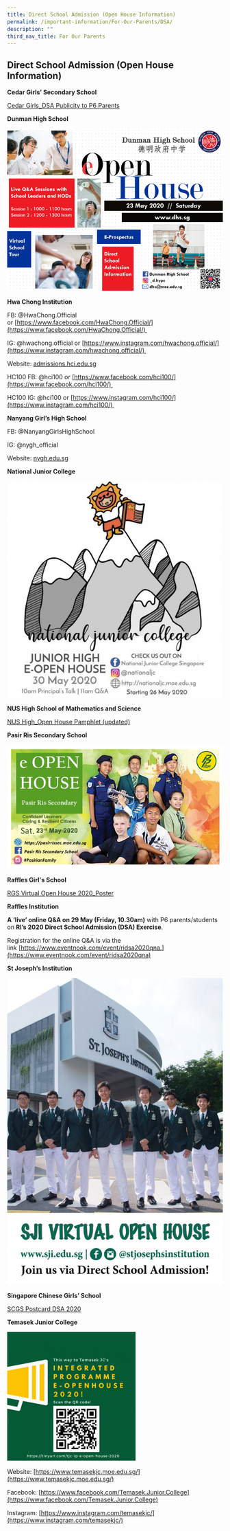 ```yaml
---
title: Direct School Admission (Open House Information)
permalink: /important-information/For-Our-Parents/DSA/
description: ""
third_nav_title: For Our Parents
---
```

## Direct School Admission (Open House Information)

**Cedar Girls’ Secondary School**

[Cedar Girls\_DSA Publicity to P6 Parents](https://www.mahabodhi.moe.edu.sg/wp-content/uploads/2020/05/Cedar-Girls_DSA-Publicity-to-P6-Parents11-May.pdf)

**Dunman High School**

![](/images/DHS-e-Open-House-Poster-2020.jpeg)

**Hwa Chong Institution**

FB: @HwaChong.Official or [https://www.facebook.com/HwaChong.Official/](https://www.facebook.com/HwaChong.Official/) 

IG: @hwachong.official or [https://www.instagram.com/hwachong.official/](https://www.instagram.com/hwachong.official/) 

Website: [admissions.hci.edu.sg](http://admissions.hci.edu.sg/) 

HC100 FB: @hci100 or [https://www.facebook.com/hci100/](https://www.facebook.com/hci100/) 

HC100 IG: @hci100 or [https://www.instagram.com/hci100/](https://www.instagram.com/hci100/) 

**Nanyang Girl’s High School**

FB: @NanyangGirlsHighSchool 

IG: @nygh\_official

Website: [nygh.edu.sg](http://nygh.edu.sg/) 

**National Junior College**

![](/images/NJC_Instagram-poster.jpeg)

**NUS High School of Mathematics and Science**

[NUS High\_Open House Pamphlet (updated)](https://www.mahabodhi.moe.edu.sg/wp-content/uploads/2020/05/NUS-High_Open-House-Pamphlet-updated.pdf)

**Pasir Ris Secondary School**

![](/images/Pasir-Ris-Secondary-School.png)

**Raffles Girl's School**

[RGS Virtual Open House 2020\_Poster](/files/RGS-Virtual-Open-House-2020_Poster.pdf)

**Raffles Institution**

**A ‘live’ online Q&A on 29 May (Friday, 10.30am)** with P6 parents/students on **RI’s 2020 Direct School Admission (DSA) Exercise**.

Registration for the online Q&A is via the link [https://www.eventnook.com/event/ridsa2020qna.](https://www.eventnook.com/event/ridsa2020qna)

**St Joseph’s Institution**

![](/images/SJI-768x1087.jpeg)

**Singapore Chinese Girls’ School**

[SCGS Postcard DSA 2020](/files/SCGS-Postcard-DSA-2020-1.pdf)

**Temasek Junior College**

![](/images/TJC-IP-e-Open-House-and-DSA-2020_final-300x300.gif)

Website: [https://www.temasekjc.moe.edu.sg/](https://www.temasekjc.moe.edu.sg/)

Facebook: [https://www.facebook.com/Temasek.Junior.College](https://www.facebook.com/Temasek.Junior.College)

Instagram: [https://www.instagram.com/temasekjc/](https://www.instagram.com/temasekjc/)